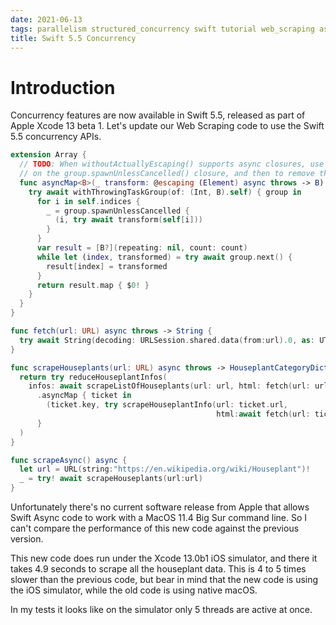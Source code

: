 ```yaml
---
date: 2021-06-13
tags: parallelism structured_concurrency swift tutorial web_scraping async await ixcode_13 
title: Swift 5.5 Concurrency
---
```


# Introduction

Concurrency features are now available in Swift 5.5, released as part of Apple Xcode 13 beta 1.
Let's update our Web Scraping code to use the Swift 5.5 concurrency APIs.

```swift
extension Array {
  // TODO: When withoutActuallyEscaping() supports async closures, use withoutActuallyEscaping
  // on the group.spawnUnlessCancelled() closure, and then to remove the unnecessary @escaping decoration.
  func asyncMap<B>(_ transform: @escaping (Element) async throws -> B) async throws -> [B] {
    try await withThrowingTaskGroup(of: (Int, B).self) { group in
      for i in self.indices {
        _ = group.spawnUnlessCancelled {
          (i, try await transform(self[i]))
        }
      }
      var result = [B?](repeating: nil, count: count)
      while let (index, transformed) = try await group.next() {
        result[index] = transformed
      }
      return result.map { $0! }
    }
  }
}

func fetch(url: URL) async throws -> String {
  try await String(decoding: URLSession.shared.data(from:url).0, as: UTF8.self)
}

func scrapeHouseplants(url: URL) async throws -> HouseplantCategoryDictionary {
  return try reduceHouseplantInfos(
    infos: await scrapeListOfHouseplants(url: url, html: fetch(url: url))
      .asyncMap { ticket in
        (ticket.key, try scrapeHouseplantInfo(url: ticket.url,
                                              html:await fetch(url: ticket.url)))
      }
  )
}

func scrapeAsync() async {
  let url = URL(string:"https://en.wikipedia.org/wiki/Houseplant")!
  _ = try! await scrapeHouseplants(url:url)
}
```

Unfortunately there's no current software release from Apple that allows Swift Async code to work
with a MacOS 11.4 Big Sur command line. So I can't compare the performance of this new code against
the previous version.

This new code does run under the Xcode 13.0b1 iOS simulator, and there it takes 4.9 seconds to
scrape all the houseplant data. This is 4 to 5 times slower than the previous code, but bear in
mind that the new code is using the iOS simulator, while the old code is using native macOS.

In my tests it looks like on the simulator only 5 threads are active at once.
